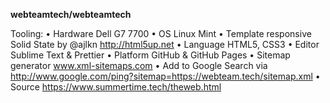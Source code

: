 **webteamtech/webteamtech** 

Tooling:
    • Hardware Dell G7 7700
    • OS Linux Mint
    • Template responsive Solid State by @ajlkn http://html5up.net 
    • Language HTML5, CSS3 
    • Editor Sublime Text & Prettier 
    • Platform GitHub & GitHub Pages 
    • Sitemap generator www.xml-sitemaps.com 
    • Add to Google Search via http://www.google.com/ping?sitemap=https://webteam.tech/sitemap.xml 
    • Source https://www.summertime.tech/theweb.html
    
